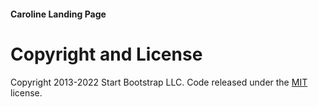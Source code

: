 #### Caroline Landing Page

# Copyright and License

Copyright 2013-2022 Start Bootstrap LLC. Code released under the [MIT](https://github.com/StartBootstrap/startbootstrap-freelancer/blob/master/LICENSE) license.
